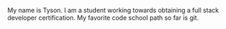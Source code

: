 My name is Tyson. I am a student working towards obtaining a full stack developer certification.
My favorite code school path so far is git. 
